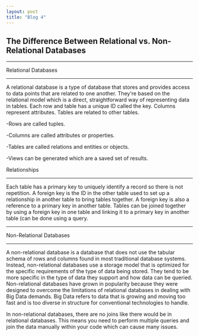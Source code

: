 ```yaml
---
layout: post
title: "Blog 4"
---
```


The Difference Between Relational vs. Non-Relational Databases
--------------------------------------------------------------                       
____________________
Relational Databases
____________________

A relational database is a type of database that stores and provides access to data points that are related to one another. They're based on the relational model which is a direct, straightforward way of representing data in tables. Each row and table has a unique ID called the key. Columns represent attributes. Tables are related to other tables.  

-Rows are called tuples.

-Columns are called attributes or properties.

-Tables are called relations and entities or objects.

-Views can be generated which are a saved set of results.


Relationships
_____________
Each table has a primary key to uniquely identify a record so there is not repetition. A foreign key is the ID in the other table used to set up a relationship in another table to bring tables together. A foreign key is also a reference to a primary key in another table. Tables can be joined together by using a foreign key in one table and linking it to a primary key in another table (can be done using a query.

________________________
Non-Relational Databases
________________________

A non-relational database is a database that does not use the tabular schema of rows and columns found in most traditional database systems. Instead, non-relational databases use a storage model that is optimized for the specific requirements of the type of data being stored. They tend to be more specific in the type of data they support and how data can be queried. Non-relational databases have grown in popularity because they were designed to overcome the limitations of relational databases in dealing with Big Data demands. Big Data refers to data that is growing and moving too fast and is too diverse in structure for conventional technologies to handle.

In non-relational databases, there are no joins like there would be in relational databases. This means you need to perform multiple queries and join the data manually within your code which can cause many issues.
